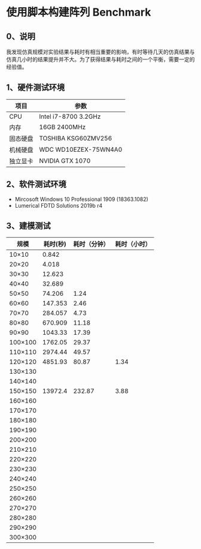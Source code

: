 # 使用脚本构建阵列 Benchmark

## 0、说明

我发现仿真规模对实验结果与耗时有相当重要的影响，有时等待几天的仿真结果与仿真几小时的结果提升并不大。为了获得结果与耗时之间的一个平衡，需要一定的经验值。

## 1、硬件测试环境

| 项目 | 参数 |
| - | - |
| CPU | Intel i7-8700 3.2GHz |
| 内存 | 16GB 2400MHz |
| 固态硬盘 | TOSHIBA KSG60ZMV256 |
| 机械硬盘 | WDC WD10EZEX-75WN4A0 |
| 独立显卡 | NVIDIA GTX 1070 |


## 2、软件测试环境

- Mircosoft Windows 10 Professional 1909 (18363.1082)
- Lumerical FDTD Solutions 2019b r4


## 3、建模测试
| 规模 | 耗时(秒) | 耗时（分钟）| 耗时（小时）|
| - | - | - | - |
| 10×10 | 0.842 |  |  |
| 20×20 | 4.018 |  |  |
| 30×30 | 12.623 |  |  |
| 40×40 | 32.689 |  |  |
| 50×50 | 74.206 | 1.24  |  |
| 60×60 | 147.353 | 2.46 |  |
| 70×70 | 284.057 | 4.73 |  |
| 80×80 | 670.909 | 11.18 |  |
| 90×90 | 1043.33 | 17.39 |  |
| 100×100 | 1762.05 | 29.37 |  |
| 110×110 | 2974.44 | 49.57 |  |
| 120×120 | 4851.93 | 80.87 | 1.34 |
| 130×130 |  |  |  |
| 140×140 |  |  |  |
| 150×150 | 13972.4 | 232.87  | 3.88 |
| 160×160 |  |  |  |
| 170×170 |  |  |  |
| 180×180 |  |  |  |
| 190×190 |  |  |  |
| 200×200 |  |  |  |
| 210×210 |  |  |  |
| 220×220 |  |  |  |
| 230×230 |  |  |  |
| 240×240 |  |  |  |
| 250×250 |  |  |  |
| 260×260 |  |  |  |
| 270×270 |  |  |  |
| 280×280 |  |  |  |
| 290×290 |  |  |  |
| 300×300 |  |  |  |







